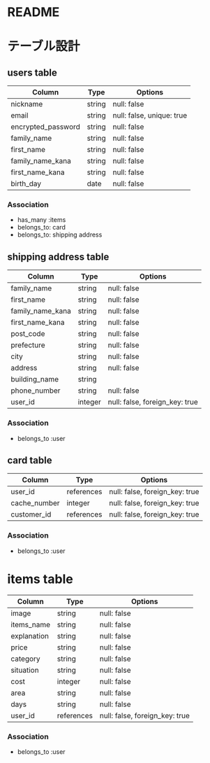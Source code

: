 # README

# テーブル設計

## users table

| Column             | Type   | Options                   |
| ------------------ | ------ | ------------------------- |
| nickname           | string | null: false               |
| email              | string | null: false, unique: true |
| encrypted_password | string | null: false               |
| family_name        | string | null: false               |
| first_name         | string | null: false               |
| family_name_kana   | string | null: false               |
| first_name_kana    | string | null: false               |
| birth_day          | date   | null: false               |

### Association

* has_many :items
* belongs_to: card
* belongs_to: shipping address

## shipping address table

| Column             | Type    | Options                        |
| ------------------ | ------- | ------------------------------ |
| family_name        | string  | null: false                    |
| first_name         | string  | null: false                    |
| family_name_kana   | string  | null: false                    |
| first_name_kana    | string  | null: false                    |
| post_code          | string  | null: false                    |
| prefecture         | string  | null: false                    |
| city               | string  | null: false                    |
| address            | string  | null: false                    |
| building_name      | string  |                                |
| phone_number       | string  | null: false                    |
| user_id            | integer | null: false, foreign_key: true |

### Association

- belongs_to :user

## card table

| Column        | Type       | Options                        |
| ------------- | ---------- | ------------------------------ |
| user_id       | references | null: false, foreign_key: true |
| cache_number  | integer    | null: false, foreign_key: true |
| customer_id   | references | null: false, foreign_key: true |

### Association

- belongs_to :user

# items table

| Column      | Type       | Options                        |
| ----------- | ---------- | ------------------------------ |
| image       | string     | null: false                    |
| items_name  | string     | null: false                    |
| explanation | string     | null: false                    |
| price       | string     | null: false                    |
| category    | string     | null: false                    |
| situation   | string     | null: false                    |
| cost        | integer    | null: false                    |
| area        | string     | null: false                    |
| days        | string     | null: false                    |
| user_id     | references | null: false, foreign_key: true |

### Association

- belongs_to :user